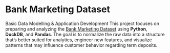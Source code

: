# Bank Marketing Dataset
Basic Data Modelling &amp; Application Development
This project focuses on preparing and analyzing the [Bank Marketing Dataset](https://www.kaggle.com/datasets/janiobachmann/bank-marketing-dataset/data) using **Python**, **DuckDB**, and **Pandas**. The goal is to normalize the raw data into a structure that’s better suited for analytics, engineer new features, and visualize patterns that may influence customer behavior regarding term deposits.
